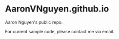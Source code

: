 # AaronVNguyen.github.io
Aaron Nguyen's public repo.

For current sample code, please contact me via email.
